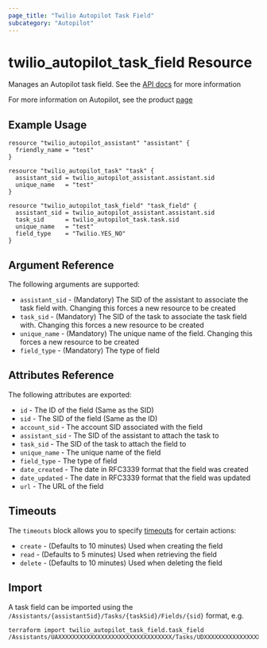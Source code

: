 ```yaml
---
page_title: "Twilio Autopilot Task Field"
subcategory: "Autopilot"
---
```


# twilio_autopilot_task_field Resource

Manages an Autopilot task field. See the [API docs](https://www.twilio.com/docs/autopilot/api/task-field) for more information

For more information on Autopilot, see the product [page](https://www.twilio.com/autopilot)

## Example Usage

```hcl
resource "twilio_autopilot_assistant" "assistant" {
  friendly_name = "test"
}

resource "twilio_autopilot_task" "task" {
  assistant_sid = twilio_autopilot_assistant.assistant.sid
  unique_name   = "test"
}

resource "twilio_autopilot_task_field" "task_field" {
  assistant_sid = twilio_autopilot_assistant.assistant.sid
  task_sid      = twilio_autopilot_task.task.sid
  unique_name   = "test"
  field_type    = "Twilio.YES_NO"
}
```

## Argument Reference

The following arguments are supported:

- `assistant_sid` - (Mandatory) The SID of the assistant to associate the task field with. Changing this forces a new resource to be created
- `task_sid` - (Mandatory) The SID of the task to associate the task field with. Changing this forces a new resource to be created
- `unique_name` - (Mandatory) The unique name of the field. Changing this forces a new resource to be created
- `field_type` - (Mandatory) The type of field

## Attributes Reference

The following attributes are exported:

- `id` - The ID of the field (Same as the SID)
- `sid` - The SID of the field (Same as the ID)
- `account_sid` - The account SID associated with the field
- `assistant_sid` - The SID of the assistant to attach the task to
- `task_sid` - The SID of the task to attach the field to
- `unique_name` - The unique name of the field
- `field_type` - The type of field
- `date_created` - The date in RFC3339 format that the field was created
- `date_updated` - The date in RFC3339 format that the field was updated
- `url` - The URL of the field

## Timeouts

The `timeouts` block allows you to specify [timeouts](https://www.terraform.io/docs/configuration/resources.html#timeouts) for certain actions:

- `create` - (Defaults to 10 minutes) Used when creating the field
- `read` - (Defaults to 5 minutes) Used when retrieving the field
- `delete` - (Defaults to 10 minutes) Used when deleting the field

## Import

A task field can be imported using the `/Assistants/{assistantSid}/Tasks/{taskSid}/Fields/{sid}` format, e.g.

```shell
terraform import twilio_autopilot_task_field.task_field /Assistants/UAXXXXXXXXXXXXXXXXXXXXXXXXXXXXXXXX/Tasks/UDXXXXXXXXXXXXXXXXXXXXXXXXXXXXXXXX/Fields/UEXXXXXXXXXXXXXXXXXXXXXXXXXXXXXXXX
```
